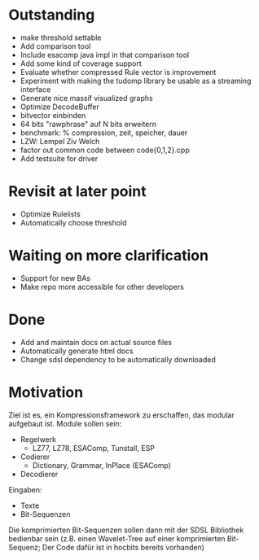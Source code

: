 # Outstanding

- make threshold settable
- Add comparison tool
- Include esacomp java impl in that comparison tool
- Add some kind of coverage support
- Evaluate whether compressed Rule vector is improvement
- Experiment with making the tudomp library be usable as a streaming interface
- Generate nice massif visualized graphs
- Optimize DecodeBuffer
- bitvector einbinden
- 64 bits "rawphrase" auf N bits erweitern
- benchmark: % compression, zeit, speicher, dauer
- LZW: Lempel Ziv Welch
- factor out common code between code{0,1,2}.cpp
- Add testsuite for driver

# Revisit at later point

- Optimize Rulelists
- Automatically choose threshold

# Waiting on more clarification

- Support for new BAs
- Make repo more accessible for other developers

# Done

- Add and maintain docs on actual source files
- Automatically generate html docs
- Change sdsl dependency to be automatically downloaded

# Motivation

Ziel ist es, ein Kompressionsframework zu erschaffen, das modular aufgebaut ist.
Module sollen sein:
  * Regelwerk
    - LZ77, LZ78, ESAComp, Tunstall, ESP
  * Codierer
    - Dictionary, Grammar, InPlace (ESAComp)
  * Decodierer

Eingaben:
  * Texte
  * Bit-Sequenzen

Die komprimierten Bit-Sequenzen sollen dann mit der SDSL Bibliothek bedienbar sein
(z.B. einen Wavelet-Tree auf einer komprimierten Bit-Sequenz;
Der Code dafür ist in hocbits bereits vorhanden)
